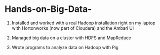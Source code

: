 # Hands-on-Big-Data-

1) Installed and worked with a real Hadoop installation right on my laptop with Hortonworks (now part of Cloudera) and the Ambari UI

2) Managed big data on a cluster with HDFS and MapReduce

3) Wrote programs to analyze data on Hadoop with Pig
